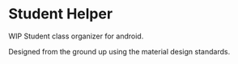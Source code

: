 # Student Helper
WIP Student class organizer for android.

Designed from the ground up using the material design standards.
